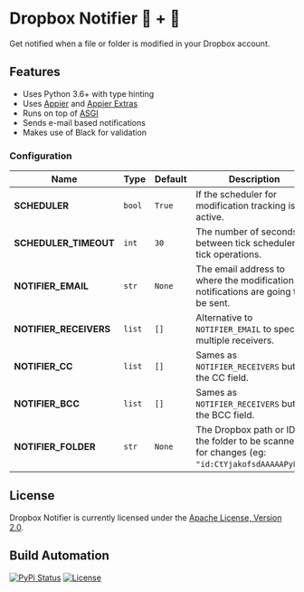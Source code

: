 # Dropbox Notifier 🐍 + 📄

Get notified when a file or folder is modified in your Dropbox account.

## Features

* Uses Python 3.6+ with type hinting
* Uses [Appier](https://github.com/hivesolutions/appier) and [Appier Extras](https://github.com/hivesolutions/appier-extras)
* Runs on top of [ASGI](https://asgi.readthedocs.io/en/latest/)
* Sends e-mail based notifications
* Makes use of Black for validation

### Configuration

| Name                   | Type   | Default | Description                                                                                      |
| ---------------------- | ------ | ------- | ------------------------------------------------------------------------------------------------ |
| **SCHEDULER**          | `bool` | `True`  | If the scheduler for modification tracking is active.                                            |
| **SCHEDULER_TIMEOUT**  | `int`  | `30`    | The number of seconds between tick scheduler tick operations.                                    |
| **NOTIFIER_EMAIL**     | `str`  | `None`  | The email address to where the modification notifications are going to be sent.                  |
| **NOTIFIER_RECEIVERS** | `list` | `[]`    | Alternative to `NOTIFIER_EMAIL` to specify multiple receivers.                                   |
| **NOTIFIER_CC**        | `list` | `[]`    | Sames as `NOTIFIER_RECEIVERS` but for the CC field.                                              |
| **NOTIFIER_BCC**       | `list` | `[]`    | Sames as `NOTIFIER_RECEIVERS` but for the BCC field.                                             |
| **NOTIFIER_FOLDER**    | `str`  | `None`  | The Dropbox path or ID of the folder to be scanned for changes (eg: `"id:CtYjakofsdAAAAAPyEg"`). |

## License

Dropbox Notifier is currently licensed under the [Apache License, Version 2.0](http://www.apache.org/licenses/).

## Build Automation

[![PyPi Status](https://img.shields.io/pypi/v/dropbox-notifier.svg)](https://pypi.python.org/pypi/dropbox-notifier)
[![License](https://img.shields.io/badge/license-Apache%202.0-blue.svg)](https://www.apache.org/licenses/)

